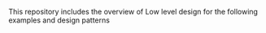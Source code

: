 This repository includes the overview of Low level design for the following examples and design patterns
